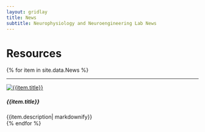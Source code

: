 ```yaml
---
layout: gridlay
title: News
subtitle: Neurophysiology and Neuroengineering Lab News
---
```


# **Resources**
{% for item in site.data.News %}
<hr>
<!-- The paddingtop and margin-top edits allow anchors to link properly. -->
<div id = "{{item.title}}" class="row" style="padding-top: 60px; margin-top: -60px;">
    <div class="col-sm-4">
    	<a href="{{item.imageLink}}"><img src="{{item.image}}" alt="{{item.title}}"></a>
    </div>
    <div class="col-sm-8" style="text-align: justify">
    	<h5>{{item.title}}</h5>
    	{{item.description| markdownify}}
    </div>
</div>
{% endfor %}
